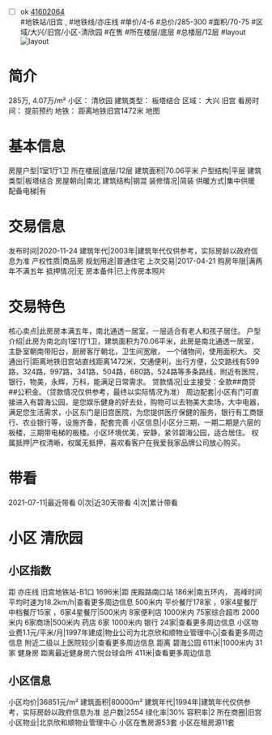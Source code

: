 - [ ] ok [41602064](https://bj.5i5j.com/ershoufang/41602064.html)  
 #地铁站/旧宫 ,  #地铁线/亦庄线
#单价/4-6 #总价/285-300 #面积/70-75   #区域/大兴/旧宫/小区-清欣园 #在售 #所在楼层/底层 #总楼层/12层 #layout 
![layout](http://image16.5i5j.com/erp/house/4160/41602064/huxing/cmicgnbkb5d7818b.jpg_P5.jpg) 
# 简介 
 285万,  4.07万/m² 
小区： 清欣园
建筑类型： 板塔结合
区域： 大兴 旧宫
看房时间： 提前预约
地铁： 距离地铁旧宫1472米 地图
# 基本信息 
 房屋户型|1室1厅1卫
所在楼层|底层/12层
建筑面积|70.06平米
户型结构|平层
建筑类型|板塔结合
房屋朝向|南北
建筑结构|钢混
装修情况|简装
供暖方式|集中供暖
配备电梯|有
# 交易信息 
 发布时间|2020-11-24
建筑年代|2003年|建筑年代仅供参考，实际房龄以政府信息为准
产权性质|商品房
规划用途|普通住宅
上次交易|2017-04-21
购房年限|满两年不满五年
抵押情况|无
房本备件|已上传房本照片
# 交易特色 
 核心卖点|此房房本满五年，南北通透一居室，一层适合有老人和孩子居住。
户型介绍|此房为南北向1室1厅1卫，建筑面积为70.06平米，此房是南北通透一居室，主卧室朝南带阳台，厨房客厅朝北，卫生间宽敞，  一个储物间，使用面积大。
交通出行|距离地铁旧宫站直线距离1472米，交通便利，出行方便，公交路线有599路，324路，997路，341路，504路，680路，524路等多条路线，附近有医院，银行，物美，永辉，万科，能满足日常需求。
贷款情况|业主接受：全款##商贷##公积金。（贷款情况仅供参考，最终以实际情况为准）
周边配套|小区有门可直接进入有碧海公园，是您娱乐健身的好去处，购物可以去物美大卖场，大中电器，满足您生活需求，小区东门是旧宫医院，为您提供医疗保健的服务，银行有工商银行、农业银行等，设施齐备，配套完善
小区信息|小区分三期，一期二期是六层的板楼，三期带电梯的板楼。小区环境优美，安静，紧邻碧海公园，适合居住。
权属抵押|产权清晰，权属无抵押，喜欢看客户在我爱我家品牌公司放心购买。
# 带看 
 2021-07-11|最近带看	 0|次|近30天带看	 4|次|累计带看
# 小区 清欣园
## 小区指数 
 距 亦庄线 旧宫地铁站-B1口 1696米|距 庑殿路南口站 186米|南五环内， 高峰时间平均时速为18.2km/h|查看更多周边信息
500米内 平价餐厅178家 ，9家4星餐厅
中档餐厅15家 ，6家4星餐厅|500米内 8家便利店
1000米内 75家综合超市
2000米内 6家商场|500米内 药店 6家
1000米内 银行 24家|查看更多周边信息
小区物业费1.1元/平米/月|1997年建成|物业公司为北京欣和顺物业管理中心|查看更多周边信息
附近二级以上医院较少|查看更多周边信息
距离 碧海公园 611米|1000米内 31家 健身房
距离最近健身房六悦台球会所 411米|查看更多周边信息
## 小区信息 
 小区均价|36851元/m²
建筑面积|80000m²
建筑年代|1994年|建筑年代仅供参考，实际房龄以政府信息为准
总户数|2554
绿化率|30%
容积率|2
所在商圈|旧宫
小区物业|北京欣和顺物业管理中心
小区在售房源53套
小区在租房源11套
